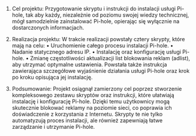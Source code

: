 1. Cel projektu:
Przygotowanie skryptu i instrukcji do instalacji usługi Pi-hole, tak aby każdy, niezależnie od poziomu swojej wiedzy technicznej, mógł samodzielnie zainstalować Pi-hole, opierając się wyłącznie na dostarczonych informacjach.

2. Realizacja projektu: 
W trakcie realizacji powstały cztery skrypty, które mają na celu:
•	Uruchomienie całego procesu instalacji Pi-hole.
•	Nadanie statycznego adresu IP.
•	Instalację oraz konfigurację usługi Pi-hole.
•	Zmianę częstotliwości aktualizacji list blokowania reklam (adlist), aby utrzymać optymalne ustawienia.
Powstała także instrukcja zawierająca szczegółowe wyjaśnienie działania usługi Pi-hole oraz krok po kroku opisująca jej instalację.

3. Podsumowanie:
Projekt osiągnął zamierzony cel poprzez stworzenie kompleksowego zestawu skryptów oraz instrukcji, które ułatwiają instalację i konfigurację Pi-hole. Dzięki temu użytkownicy mogą skutecznie blokować reklamy na poziomie sieci, co poprawia ich doświadczenie z korzystania z Internetu. Skrypty te nie tylko automatyzują proces instalacji, ale również zapewniają łatwe zarządzanie i utrzymanie Pi-hole.
